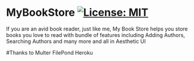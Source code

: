 # MyBookStore [![License: MIT](https://img.shields.io/badge/License-MIT-yellow.svg)](https://opensource.org/licenses/MIT)

If you are an avid book reader, just like me, My Book Store helps you store books you love to read with bundle of features including Adding Authors, Searching Authors and many more and all in Aesthetic UI

#Thanks to
Multer
FilePond
Heroku
